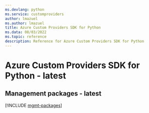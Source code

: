 ```yaml
---
ms.devlang: python
ms.service: customproviders
author: lmazuel
ms.author: lmazuel
title: Azure Custom Providers SDK for Python
ms.data: 08/03/2022
ms.topic: reference
description: Reference for Azure Custom Providers SDK for Python
---
```

# Azure Custom Providers SDK for Python - latest

## Management packages - latest
[!INCLUDE [mgmt-packages](custom-providers-mgmt-index.md)]
